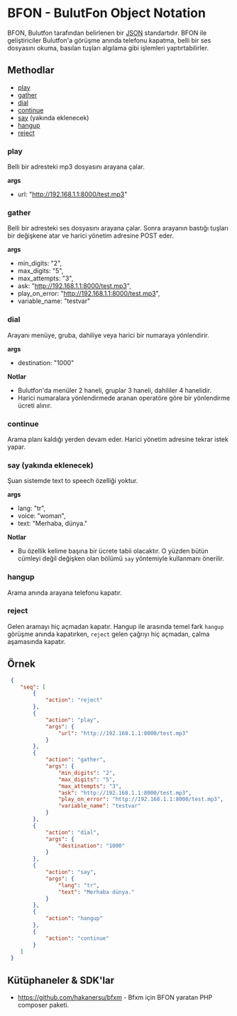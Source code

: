 # BFON - BulutFon Object Notation

BFON, Bulutfon tarafından belirlenen bir [JSON](http://www.json.org/) standartıdır. BFON ile geliştiriciler Bulutfon'a görüşme anında telefonu kapatma, belli bir ses dosyasını okuma, basılan tuşları algılama gibi işlemleri yaptırtabilirler.

## Methodlar

* [play](#play)
* [gather](#gather)
* [dial](#dial)
* [continue](#continue)
* [say](#say) (yakında eklenecek)
* [hangup](#hangup)
* [reject](#reject)



### play

Belli bir adresteki mp3 dosyasını arayana çalar.

**args**

* url: "http://192.168.1.1:8000/test.mp3"

### gather

Belli bir adresteki ses dosyasını arayana çalar. Sonra arayanın bastığı tuşları bir değişkene atar ve harici yönetim adresine POST eder. 

**args**

* min_digits: "2",
* max_digits: "5",
* max_attempts: "3",
* ask: "http://192.168.1.1:8000/test.mp3",
* play_on_error: "http://192.168.1.1:8000/test.mp3",
* variable_name: "testvar"

### dial

Arayanı menüye, gruba, dahiliye veya harici bir numaraya yönlendirir. 

**args**

* destination: "1000"

**Notlar**

* Bulutfon'da menüler 2 haneli, gruplar 3 haneli, dahililer 4 hanelidir.
* Harici numaralara yönlendirmede aranan operatöre göre bir yönlendirme ücreti alınır.

### continue

Arama planı kaldığı yerden devam eder. Harici yönetim adresine tekrar istek yapar.

### say (yakında eklenecek)

Şuan sistemde text to speech özelliği yoktur.

**args**

* lang: "tr",
* voice: "woman",
* text: "Merhaba, dünya."

**Notlar**

* Bu özellik kelime başına bir ücrete tabii olacaktır. O yüzden bütün cümleyi değil değişken olan bölümü `say` yöntemiyle kullanmanı önerilir.

### hangup

Arama anında arayana telefonu kapatır.

### reject

Gelen aramayı hiç açmadan kapatır. Hangup ile arasında temel fark `hangup` görüşme anında kapatırken, `reject` gelen çağrıyı hiç açmadan, çalma aşamasında kapatır.

## Örnek

```json
 {
    "seq": [
        {
            "action": "reject"
        },
        {
            "action": "play",
            "args": {
                "url": "http://192.168.1.1:8000/test.mp3"
            }
        },
        {
            "action": "gather",
            "args": {
                "min_digits": "2",
                "max_digits": "5",
                "max_attempts": "3",
                "ask": "http://192.168.1.1:8000/test.mp3",
                "play_on_error": "http://192.168.1.1:8000/test.mp3",
                "variable_name": "testvar"
            }
        },
        {
            "action": "dial",
            "args": {
                "destination": "1000"
            }
        },
        {
            "action": "say",
            "args": {
                "lang": "tr",
                "text": "Merhaba dünya."
            }
        },
        {
            "action": "hangup"
        },
        {
            "action": "continue"
        }
    ]
 }
```

## Kütüphaneler & SDK'lar

* https://github.com/hakanersu/bfxm - Bfxm için BFON yaratan PHP composer paketi.

